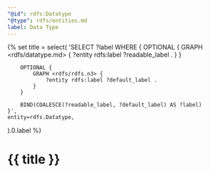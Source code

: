```yaml
---
"@id": rdfs:Datatype
"@type": rdfs/entities.md
label: Data Type
---
```


{% set title = select(
    'SELECT ?label WHERE {
        OPTIONAL {
            GRAPH <rdfs/datatype.md> {
                ?entity rdfs:label ?readable_label .
            }
        }

        OPTIONAL {
            GRAPH <rdfs/rdfs.n3> {
                ?entity rdfs:label ?default_label .
            }
        }

        BIND(COALESCE(?readable_label, ?default_label) AS ?label)
    }',
    entity=rdfs.Datatype,
).0.label %}

# {{ title }}
